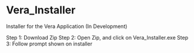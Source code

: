 # Vera_Installer
Installer for the Vera Application (In Development)

Step 1: Download Zip
Step 2: Open Zip, and click on Vera_Installer.exe
Step 3: Follow prompt shown on installer
